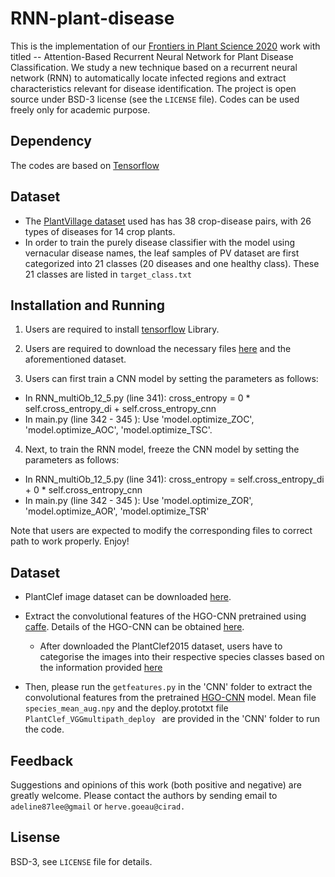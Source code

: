 # RNN-plant-disease
This is the implementation of our [Frontiers in Plant Science 2020](https://www.frontiersin.org/articles/10.3389/fpls.2020.601250/full) work with titled -- Attention-Based Recurrent Neural Network for Plant Disease Classification. We study a new technique based on a recurrent neural network (RNN) to automatically locate infected regions and extract characteristics relevant for disease identification.
The project is open source under BSD-3 license (see the ``` LICENSE ``` file). Codes can be used freely only for academic purpose.

## Dependency
The codes are based on [Tensorflow](https://www.tensorflow.org/)

## Dataset
* The [PlantVillage dataset](https://github.com/spMohanty/PlantVillage-Dataset) used has has 38 crop-disease pairs, with 26 types of diseases for 14 crop plants.
* In order to train the purely disease classifier with the model using vernacular disease names, the leaf samples of PV dataset are first categorized into 21 classes (20 diseases and one healthy class).
These 21 classes are listed in  ```target_class.txt```


## Installation and Running

1. Users are required to install [tensorflow](https://www.tensorflow.org/) Library.

2. Users are required to download the necessary files [here](https://github.com/cs-chan/Deep-Plant/tree/master/PlantStructNet/Dataset) and the aforementioned dataset.

3. Users can first train a CNN model by setting the parameters as follows:
  * In RNN_multiOb_12_5.py (line 341): cross_entropy =  0 * self.cross_entropy_di + self.cross_entropy_cnn 
  * In main.py (line 342 - 345 ): Use 'model.optimize_ZOC', 'model.optimize_AOC', 'model.optimize_TSC'.

4. Next, to train the RNN model, freeze the CNN model by setting the parameters as follows:
* In RNN_multiOb_12_5.py (line 341): cross_entropy =  self.cross_entropy_di +  0 * self.cross_entropy_cnn  
* In main.py (line 342 - 345 ): Use 'model.optimize_ZOR', 'model.optimize_AOR', 'model.optimize_TSR'

Note that users are expected to modify the corresponding files to correct path to work properly. Enjoy!

## Dataset
* PlantClef image dataset can be downloaded [here](http://www.imageclef.org/lifeclef/2015/plant).

* Extract the convolutional features of the HGO-CNN pretrained using [caffe](http://caffe.berkeleyvision.org/). Details of the HGO-CNN can be obtained [here](https://ieeexplore.ieee.org/document/8359391/). 

	* After downloaded the PlantClef2015 dataset, users have to categorise the images into their respective species classes based on the information provided [here](http://www.imageclef.org/lifeclef/2015/plant)
 * Then, please run the ``` getfeatures.py ``` in the 'CNN' folder to extract the convolutional features from the pretrained [HGO-CNN](PlantClef_vgg_species_organ_iter_180854.caffemodel) model.
	    Mean file ``` species_mean_aug.npy ``` and the deploy.prototxt file ``` PlantClef_VGGmultipath_deploy  ``` are provided in the 'CNN' folder to run the code.





## Feedback
Suggestions and opinions of this work (both positive and negative) are greatly welcome. Please contact the authors by sending email to ``` adeline87lee@gmail ``` or  ``` herve.goeau@cirad.  ```

## Lisense
BSD-3, see ``` LICENSE ``` file for details.
